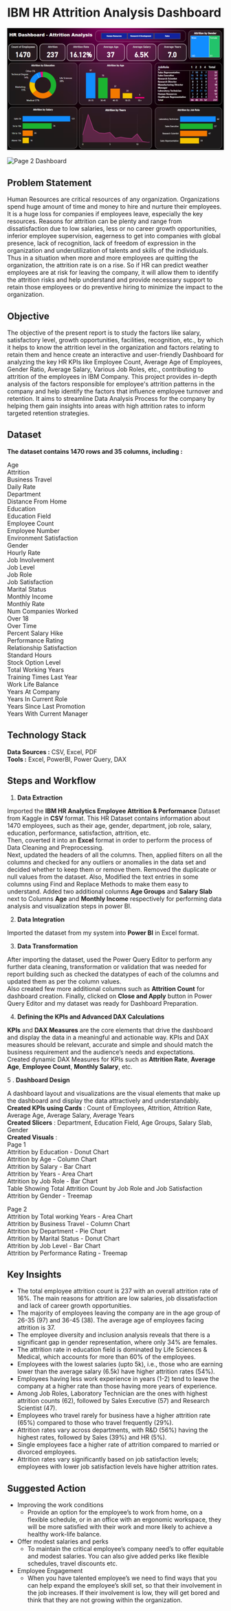 # IBM HR Attrition Analysis Dashboard

![Page 1 Dashboard](https://github.com/SwetaT30/IBM-HR-Analytics---Employee-Attrition-Analysis/blob/main/Page%201%20Dashboard.png)

![Page 2 Dashboard]()

## Problem Statement
Human Resources are critical resources of any organization. Organizations spend huge amount of time and money to hire and nurture their employees. It is a huge loss for companies if employees leave, especially the key resources. Reasons for attrition can be plenty and range from dissatisfaction due to low salaries, less or no career growth opportunities, inferior employee supervision, eagerness to get into companies with global presence, lack of recognition, lack of freedom of expression in the organization and underutilization of talents and skills of the individuals. Thus in a situation when more and more employees are quitting the organization, the attrition rate is on a rise. So if HR can predict weather employees are at risk for leaving the company, it will allow them to identify the attrition risks and help understand and provide necessary support to retain those employees or do preventive hiring to minimize the impact to the organization.

## Objective

The objective of the present report is to study the factors like salary, satisfactory level, growth opportunities, facilities, recognition, etc., by which it helps to know the attrition level in the organization and factors relating to retain them and hence create an interactive and user-friendly Dashboard for analyzing the key HR KPIs like Employee Count, Average Age of Employees, Gender Ratio, Average Salary, Various Job Roles, etc., contributing to attrition of the employees in IBM Company. This project provides in-depth analysis of the factors responsible for employee's attrition patterns in the company and help identify the factors that influence employee turnover and retention. It aims to streamline Data Analysis Process for the company by helping them gain insights into areas with high attrition rates to inform targeted retention strategies.

## Dataset

**The dataset contains 1470 rows and 35 columns, including :**

Age  
Attrition  
Business Travel  
Daily Rate  
Department  
Distance From Home  
Education  
Education Field  
Employee Count  
Employee Number  
Environment Satisfaction  
Gender  
Hourly Rate  
Job Involvement  
Job Level  
Job Role  
Job Satisfaction  
Marital Status  
Monthly Income  
Monthly Rate  
Num Companies Worked  
Over 18  
Over Time  
Percent Salary Hike  
Performance Rating  
Relationship Satisfaction  
Standard Hours  
Stock Option Level  
Total Working Years  
Training Times Last Year  
Work Life Balance  
Years At Company  
Years In Current Role  
Years Since Last Promotion  
Years With Current Manager  

## Technology Stack

**Data Sources :** CSV, Excel, PDF  
**Tools :** Excel, PowerBI, Power Query, DAX  

## Steps and Workflow

1. **Data Extraction**

Imported the **IBM HR Analytics Employee Attrition & Performance** Dataset from Kaggle in **CSV** format. This HR Dataset contains information about 1470 employees, such as their age, gender, department, job role, salary, education, performance, satisfaction, attrition, etc.  
Then, coverted it into an **Excel** format in order to perform the process of Data Cleaning and Preprocessing.  
Next, updated the headers of all the columns. Then, applied filters on all the columns and checked for any outliers or anomalies in the data set and decided whether to keep them or remove them. Removed the duplicate or null values from the dataset. Also, Modified the text entries in some columns using Find and Replace Methods to make them easy to understand.
Added two additional columns **Age Groups** and **Salary Slab** next to Columns **Age** and **Monthly Income** respectively for performing data analysis and visualization steps in power BI.

2. **Data Integration**

Imported the dataset from my system into **Power BI** in Excel format.

3. **Data Transformation**

After importing the dataset, used the Power Query Editor to perform any further data cleaning, transformation or validation that was needed for report building such as checked the datatypes of each of the columns and updated them as per the column values.  
Also created few more additional columns such as **Attrition Count** for dashboard creation. Finally, clicked on **Close and Apply** button in Power Query Editor and my dataset was ready for Dashboard Preparation.

4. **Defining the KPIs and Advanced DAX Calculations**

**KPIs** and **DAX Measures** are the core elements that drive the dashboard and display the data in a meaningful and actionable way. KPIs and DAX measures should be relevant, accurate and simple and should match the business requirement and the audience’s needs and expectations.   
Created dynamic DAX Measures for KPIs such as **Attrition Rate**, **Average Age**, **Employee Count**, **Monthly Salary**, etc.

5 . **Dashboard Design**

A dashboard layout and visualizations are the visual elements that make up the dashboard and display the data attractively and understandably.  
**Created KPIs using Cards** : Count of Employees, Attrition, Attrition Rate, Average Age, Average Salary, Average Years  
**Created Slicers** : Department, Education Field, Age Groups, Salary Slab, Gender  
**Created Visuals** :  
Page 1  
Attrition by Education - Donut Chart  
Attrition by Age - Column Chart  
Attrition by Salary - Bar Chart  
Attrition by Years - Area Chart  
Attrition by Job Role - Bar Chart  
Table Showing Total Attrition Count by Job Role and Job Satisfaction  
Attrition by Gender - Treemap  


Page 2  
Attrition by Total working Years - Area Chart  
Attrition by Business Travel - Column Chart  
Attrition by Department - Pie Chart  
Attrition by Marital Status - Donut Chart  
Attrition by Job Level - Bar Chart  
Attrition by Performance Rating - Treemap  

## Key Insights

* The total employee attrition count is 237 with an overall attrition rate of 16%. The main reasons for attrition are low salaries, job dissatisfaction and lack of career growth opportunities.  
* The majority of employees leaving the company are in the age group of 26-35 (97) and 36-45 (38). The average age of employees facing attrition is 37.  
* The employee diversity and inclusion analysis reveals that there is a significant gap in gender representation, where only 34% are females.  
* The attrition rate in education field is dominated by Life Sciences & Medical, which accounts for more than 60% of the employees.  
* Employees with the lowest salaries (upto 5k), i.e., those who are earning lower than the average salary (6.5k) have higher attrition rates (54%).  
* Employees having less work experience in years (1-2) tend to leave the company at a higher rate than those having more years of experience.  
* Among Job Roles, Laboratory Technician are the ones with highest attrition counts (62), followed by Sales Executive (57) and Research Scientist (47).  
* Employees who travel rarely for business have a higher attrition rate (65%) compared to those who travel frequently (29%). 
* Attrition rates vary across departments, with R&D (56%) having the highest rates, followed by Sales (39%) and HR (5%).  
* Single employees face a higher rate of attrition compared to married or divorced employees.  
* Attrition rates vary significantly based on job satisfaction levels; employees with lower job satisfaction levels have higher attrition rates.  

## Suggested Action

* Improving the work conditions
    * Provide an option for the employee’s to work from home, on a flexible schedule, or in an office with an ergonomic workspace, they will be more satisfied with their work and more likely to achieve a healthy work-life balance.  
* Offer modest salaries and perks
    * To maintain the critical employee’s company need’s to offer equitable and modest salaries. You can also give added perks like flexible schedules, travel discounts etc.  
* Employee Engagement
    * When you have talented employee’s we need to find ways that you can help expand the employee’s skill set, so that their involvement in the job increases. If their involvement is low, they will get bored and think that they are not growing within the organization.  

